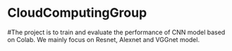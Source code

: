 # CloudComputingGroup
#The project is to train and evaluate the performance of CNN model based on Colab. We mainly focus on Resnet, Alexnet and VGGnet model.
